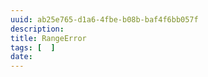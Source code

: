 ```yaml
---
uuid: ab25e765-d1a6-4fbe-b08b-baf4f6bb057f
description: 
title: RangeError
tags: [  ]
date: 
---
```




